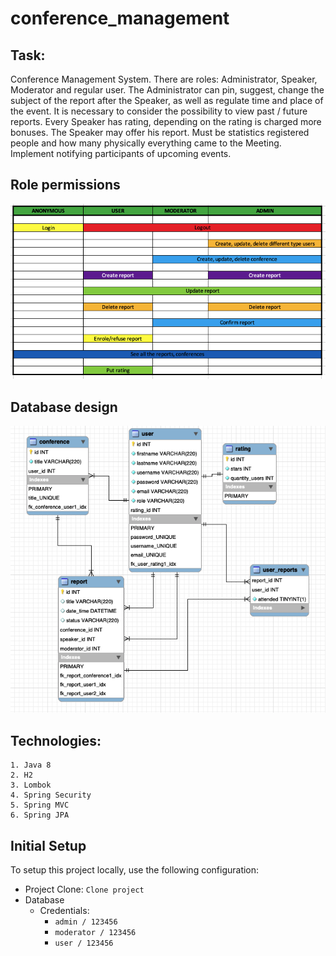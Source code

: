 # conference_management

##  Task: 

Conference Management System. There are roles: Administrator, Speaker, Moderator and regular user.
The Administrator can pin, suggest, change the subject of the report after the Speaker, 
as well as regulate time and place of the event. It is necessary to consider the possibility
to view past / future reports. Every Speaker has rating, depending on the rating is charged 
more bonuses. The Speaker may offer his report. Must be statistics registered people and how
many physically everything came to the Meeting. Implement notifying participants of upcoming events.
 
## Role permissions
 
 ![role permission imige](/src/main/webapp/resources/info/readmeRolePermissions.png)
 
## Database design

![database imige](/src/main/webapp/resources/info/readme_database.png)
 
## Technologies:
    1. Java 8
    2. H2
    3. Lombok
    4. Spring Security
    5. Spring MVC
    6. Spring JPA

## Initial Setup

To setup this project locally, use the following configuration:

* Project Clone: `Clone project`
* Database
    * Credentials: 
        - `admin / 123456`
        - `moderator / 123456`
        - `user / 123456`
    
